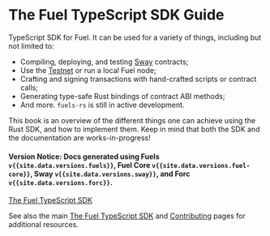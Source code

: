 # The Fuel TypeScript SDK Guide

TypeScript SDK for Fuel. It can be used for a variety of things, including but not limited to:

- Compiling, deploying, and testing [Sway](https://github.com/FuelLabs/sway) contracts;
- Use the [Testnet](../providers/external-node.md) or run a local Fuel node;
- Crafting and signing transactions with hand-crafted scripts or contract calls;
- Generating type-safe Rust bindings of contract ABI methods;
- And more. `fuels-rs` is still in active development.

This book is an overview of the different things one can achieve using the Rust SDK, and how to implement them. Keep in mind that both the SDK and the documentation are works-in-progress!

#### Version Notice: Docs generated using Fuels `v{{site.data.versions.fuels}}`, Fuel Core `v{{site.data.versions.fuel-core}}`, Sway `v{{site.data.versions.sway}}`, and Forc `v{{site.data.versions.forc}}`.

[The Fuel TypeScript SDK](./index.md)

See also the main [The Fuel TypeScript SDK](./index.md) and [Contributing](../contributing.md) pages for additional resources.
